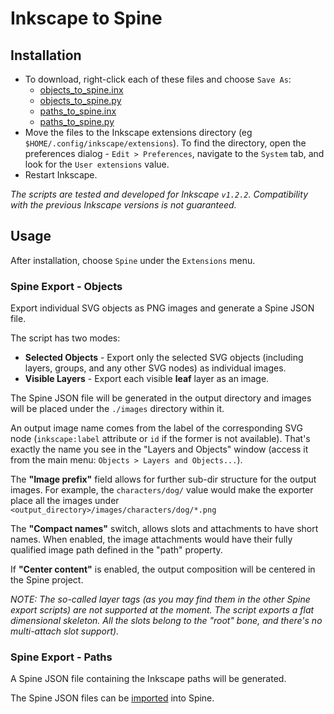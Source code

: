 # Inkscape to Spine

## Installation

- To download, right-click each of these files and choose `Save As`:
  - [objects_to_spine.inx](https://github.com/EsotericSoftware/spine-scripts/raw/master/inkscape/objects_to_spine.inx)
  - [objects_to_spine.py](https://github.com/EsotericSoftware/spine-scripts/raw/master/inkscape/objects_to_spine.py)
  - [paths_to_spine.inx](https://github.com/EsotericSoftware/spine-scripts/raw/master/inkscape/paths_to_spine.inx)
  - [paths_to_spine.py](https://github.com/EsotericSoftware/spine-scripts/raw/master/inkscape/paths_to_spine.py)
- Move the files to the Inkscape extensions directory (eg `$HOME/.config/inkscape/extensions`).
  To find the directory, open the preferences dialog - `Edit > Preferences`, navigate to the `System` tab, and look for the `User extensions` value.
- Restart Inkscape.

_The scripts are tested and developed for Inkscape `v1.2.2`._
_Compatibility with the previous Inkscape versions is not guaranteed._

## Usage

After installation, choose `Spine` under the `Extensions` menu.

### Spine Export - Objects
Export individual SVG objects as PNG images and generate a Spine JSON file.

The script has two modes:
- **Selected Objects** - Export only the selected SVG objects (including layers, groups, and any other SVG nodes) as individual images.
- **Visible Layers** - Export each visible **leaf** layer as an image.

The Spine JSON file will be generated in the output directory and images will be placed under the `./images` directory within it.

An output image name comes from the label of the corresponding SVG node (`inkscape:label` attribute or `id` if the former is not available). 
That's exactly the name you see in the "Layers and Objects" window (access it from the main menu: `Objects > Layers and Objects...`).

The **"Image prefix"** field allows for further sub-dir structure for the output images. 
For example, the `characters/dog/` value would make the exporter place all the images under 
`<output_directory>/images/characters/dog/*.png`

The **"Compact names"** switch, allows slots and attachments to have short names.
When enabled, the image attachments would have their fully qualified image path defined in the "path" property.

If **"Center content"** is enabled, the output composition will be centered in the Spine project.

_NOTE: The so-called layer tags (as you may find them in the other Spine export scripts) are not supported at the moment._
_The script exports a flat dimensional skeleton. All the slots belong to the "root" bone, and there's no multi-attach slot support)._

### Spine Export - Paths
A Spine JSON file containing the Inkscape paths will be generated.

The Spine JSON files can be [imported](http://esotericsoftware.com/spine-import) into Spine.
